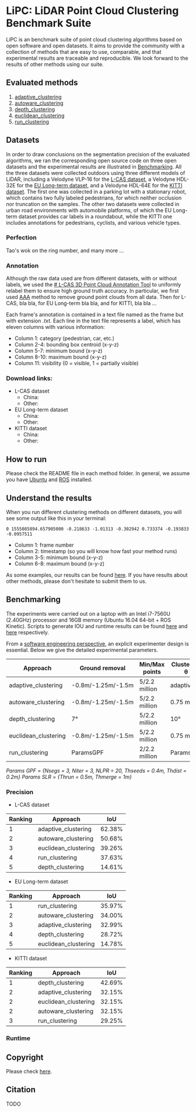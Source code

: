 # LiPC: LiDAR Point Cloud Clustering Benchmark Suite

LiPC is an benchmark suite of point cloud clustering algorithms based on open software and open datasets. It aims to provide the community with a collection of methods that are easy to use, comparable, and that experimental results are traceable and reproducible. We look forward to the results of other methods using our suite.

## Evaluated methods

1. [adaptive_clustering](adaptive_clustering)
2. [autoware_clustering](autoware_clustering)
3. [depth_clustering](depth_clustering)
4. [euclidean_clustering](euclidean_clustering)
5. [run_clustering](run_clustering)

## Datasets

In order to draw conclusions on the segmentation precision of the evaluated algorithms, we ran the corresponding open source code on three open datasets and the experimental results are illustrated in [Benchmarking](#Benchmarking). All the three datasets were collected outdoors using three different models of LiDAR, including a Velodyne VLP-16 for the [L-CAS dataset](https://github.com/yzrobot/cloud_annotation_tool), a Velodyne HDL-32E for the [EU Long-term dataset](https://epan-utbm.github.io/utbm_robocar_dataset/), and a Velodyne HDL-64E for the [KITTI dataset](http://www.cvlibs.net/datasets/kitti/). The first one was collected in a parking lot with a stationary robot, which contains two fully labeled pedestrians, for which neither occlusion nor truncation on the samples. The other two datasets were collected in urban road environments with automobile platforms, of which the EU Long-term dataset provides car labels in a roundabout, while the KITTI one includes annotations for pedestrians, cyclists, and various vehicle types.

### Perfection

Tao's wok on the ring number, and many more ...

### Annotation

Although the raw data used are from different datasets, with or without labels, we used the [# L-CAS 3D Point Cloud Annotation Tool](https://github.com/yzrobot/cloud_annotation_tool) to uniformly relabel them to ensure high ground truth accuracy. In particular, we first used [AAA]() method to remove ground point clouds from all data. Then for L-CAS, bla bla, for  EU Long-term bla bla, and for KITTI, bla bla ... 

Each frame's annotation is contained in a text file named as the frame but with extension *.txt*. Each line in the text file represents a label, which has eleven columns with various information:

* Column 1: category (pedestrian, car, etc.)
* Column 2-4: bounding box centroid (x-y-z)
* Column 5-7: minimum bound (x-y-z)
* Column 8-10: maximum bound (x-y-z)
* Column 11: visibility (0 = visible, 1 = partially visible)

### Download links:

- L-CAS dataset
  - China:
  - Other:
- EU Long-term dataset
  - China:
  - Other:
- KITTI dataset
  - China:
  - Other:

## How to run

Please check the README file in each method folder. In general, we assume you have [Ubuntu](https://ubuntu.com/download/desktop) and [ROS](http://wiki.ros.org/Documentation) installed.

## Understand the results

When you run different clustering methods on different datasets, you will see some output like this in your terminal:

`0 1555085894.657905000 -0.218633 -1.01313 -0.302942 0.733374 -0.193833 -0.0957511`

* Column 1: frame number
* Column 2: timestamp (so you will know how fast your method runs)
* Column 3-5: minimum bound (x-y-z)
* Column 6-8: maximum bound (x-y-z)

As some examples, our results can be found [here](results). If you have results about other methods, please don't hesitate to submit them to us.

## Benchmarking

The experiments were carried out on a laptop with an Intel i7-7560U (2.40GHz) processor and 16GB memory (Ubuntu 16.04 64-bit + ROS Kinetic). Scripts to generate IOU and runtime results can be found [here]() and [here]() respectively.

From a [software engineering perspective](http://www.mdpi.com/2218-6581/6/3/21), an explicit experimenter design is essential. Below we give the detailed experimental parameters.

| Approach | Ground removal | Min/Max points | Clustering θ |
| - | - | - | - |
| adaptive_clustering | -0.8m/-1.25m/-1.5m | 5/2.2 million | adaptive |
| autoware_clustering | -0.8m/-1.25m/-1.5m | 5/2.2 million | 0.75 m |
| depth_clustering | 7&deg; | 5/2.2 million | 10&deg; |
| euclidean_clustering | -0.8m/-1.25m/-1.5m | 5/2.2 million | 0.75 m |
| run_clustering | ParamsGPF | 2/2.2 million | ParamsSLR |

*Params GPF = {Nsegs = 3, Niter = 3, NLPR = 20, Thseeds = 0.4m, Thdist = 0.2m}*
*Params SLR = {Thrun = 0.5m, Thmerge = 1m}*

### Precision

* L-CAS dataset

| Ranking | Approach | IoU |
| - | - | - |
| 1 | adaptive_clustering  | 62.38% |
| 2 | autoware_clustering | 50.68% |
| 3 | euclidean_clustering | 39.26% |
| 4 | run_clustering | 37.63% |
| 5 | depth_clustering | 14.61% |

* EU Long-term dataset

| Ranking | Approach | IoU |
| - | - | - |
| 1 | run_clustering  | 35.97% |
| 2 | autoware_clustering | 34.00% |
| 3 | adaptive_clustering | 32.99% |
| 4 | depth_clustering | 28.72% |
| 5 | euclidean_clustering | 14.78% |

* KITTI dataset

| Ranking | Approach | IoU |
| - | - | - |
| 1 | depth_clustering  | 42.69% |
| 2 | adaptive_clustering | 32.15% |
| 2 | euclidean_clustering | 32.15% |
| 2 | autoware_clustering | 32.15% |
| 3 | run_clustering | 29.25% |

### Runtime



## Copyright

Please check [here](LICENSE).

## Citation

TODO
